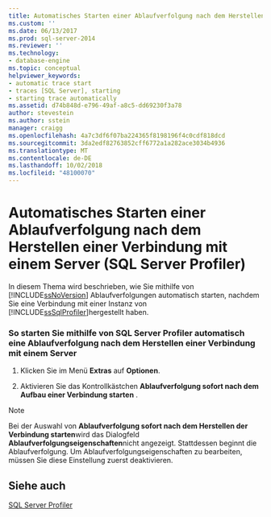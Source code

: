 ```yaml
---
title: Automatisches Starten einer Ablaufverfolgung nach dem Herstellen einer Verbindung mit einem Server (SQL Server Profiler) | Microsoft-Dokumentation
ms.custom: ''
ms.date: 06/13/2017
ms.prod: sql-server-2014
ms.reviewer: ''
ms.technology:
- database-engine
ms.topic: conceptual
helpviewer_keywords:
- automatic trace start
- traces [SQL Server], starting
- starting trace automatically
ms.assetid: d74b848d-e796-49af-a8c5-dd69230f3a78
author: stevestein
ms.author: sstein
manager: craigg
ms.openlocfilehash: 4a7c3df6f07ba224365f8198196f4c0cdf818dcd
ms.sourcegitcommit: 3da2edf82763852cff6772a1a282ace3034b4936
ms.translationtype: MT
ms.contentlocale: de-DE
ms.lasthandoff: 10/02/2018
ms.locfileid: "48100070"
---
```

# <a name="start-a-trace-automatically-after-connecting-to-a-server-sql-server-profiler"></a>Automatisches Starten einer Ablaufverfolgung nach dem Herstellen einer Verbindung mit einem Server (SQL Server Profiler)
  In diesem Thema wird beschrieben, wie Sie mithilfe von [!INCLUDE[ssNoVersion](../../includes/ssnoversion-md.md)] Ablaufverfolgungen automatisch starten, nachdem Sie eine Verbindung mit einer Instanz von [!INCLUDE[ssSqlProfiler](../../includes/sssqlprofiler-md.md)]hergestellt haben.  
  
### <a name="to-start-a-trace-automatically-after-connecting-to-a-server-with-sql-server-profiler"></a>So starten Sie mithilfe von SQL Server Profiler automatisch eine Ablaufverfolgung nach dem Herstellen einer Verbindung mit einem Server  
  
1.  Klicken Sie im Menü **Extras** auf **Optionen**.  
  
2.  Aktivieren Sie das Kontrollkästchen **Ablaufverfolgung sofort nach dem Aufbau einer Verbindung starten** .  
  
> [!NOTE]  
>  Bei der Auswahl von **Ablaufverfolgung sofort nach dem Herstellen der Verbindung starten**wird das Dialogfeld **Ablaufverfolgungseigenschaften**nicht angezeigt. Stattdessen beginnt die Ablaufverfolgung. Um Ablaufverfolgungseigenschaften zu bearbeiten, müssen Sie diese Einstellung zuerst deaktivieren.  
  
## <a name="see-also"></a>Siehe auch  
 [SQL Server Profiler](sql-server-profiler.md)  
  
  

